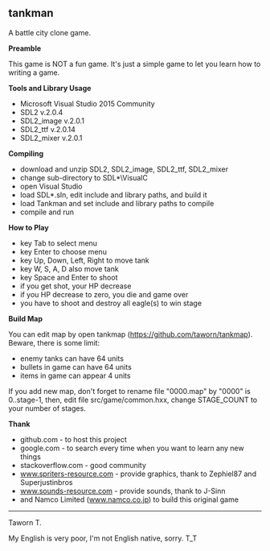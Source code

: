 **tankman**
-------

A battle city clone game.

**Preamble**

This game is NOT a fun game.  It's just a simple game to let you learn how to writing a game.

**Tools and Library Usage**

 - Microsoft Visual Studio 2015 Community
 - SDL2 v.2.0.4
 - SDL2_image v.2.0.1
 - SDL2_ttf v.2.0.14
 - SDL2_mixer v.2.0.1

**Compiling**

 - download and unzip SDL2, SDL2_image, SDL2_ttf, SDL2_mixer
 - change sub-directory to SDL*\VisualC
 - open Visual Studio
 - load SDL*.sln, edit include and library paths, and build it
 - load Tankman and set include and library paths to compile
 - compile and run

**How to Play**

 - key Tab to select menu
 - key Enter to choose menu
 - key Up, Down, Left, Right to move tank
 - key W, S, A, D also move tank
 - key Space and Enter to shoot
 - if you get shot, your HP decrease
 - if you HP decrease to zero, you die and game over
 - you have to shoot and destroy all eagle(s) to win stage

**Build Map**

You can edit map by open tankmap (https://github.com/taworn/tankmap).  Beware,
there is some limit:

 - enemy tanks can have 64 units
 - bullets in game can have 64 units
 - items in game can appear 4 units

If you add new map, don't forget to rename file "0000.map" by "0000" is 0..stage-1, then,
edit file src/game/common.hxx, change STAGE_COUNT to your number of stages.

**Thank**

 - github.com - to host this project
 - google.com - to search every time when you want to learn any new things
 - stackoverflow.com - good community
 - www.spriters-resource.com - provide graphics, thank to Zephiel87 and Superjustinbros
 - www.sounds-resource.com - provide sounds, thank to J-Sinn
 - and Namco Limited (www.namco.co.jp) to build this original game

---------
Taworn T.

My English is very poor, I'm not English native, sorry. T_T

